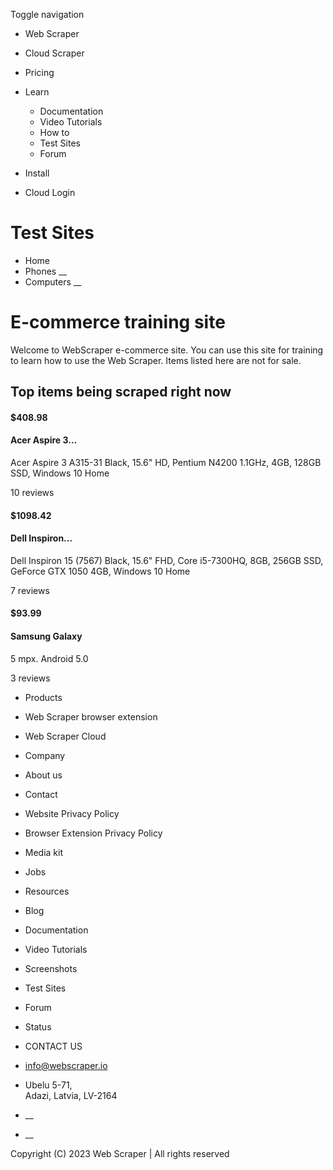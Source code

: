 Toggle navigation

  * Web Scraper

  * Cloud Scraper

  * Pricing

  * Learn

    * Documentation
    * Video Tutorials
    * How to
    * Test Sites
    * Forum
  * Install
  * Cloud Login

# Test Sites

  * Home
  * Phones __
  * Computers __

# E-commerce training site

Welcome to WebScraper e-commerce site. You can use this site for training to
learn how to use the Web Scraper. Items listed here are not for sale.

## Top items being scraped right now

#### $408.98

####  Acer Aspire 3...

Acer Aspire 3 A315-31 Black, 15.6" HD, Pentium N4200 1.1GHz, 4GB, 128GB SSD,
Windows 10 Home

10 reviews

#### $1098.42

####  Dell Inspiron...

Dell Inspiron 15 (7567) Black, 15.6" FHD, Core i5-7300HQ, 8GB, 256GB SSD,
GeForce GTX 1050 4GB, Windows 10 Home

7 reviews

#### $93.99

####  Samsung Galaxy

5 mpx. Android 5.0

3 reviews

  * Products

  * Web Scraper browser extension
  * Web Scraper Cloud

  * Company

  * About us
  * Contact
  * Website Privacy Policy
  * Browser Extension Privacy Policy
  * Media kit
  * Jobs

  * Resources

  * Blog
  * Documentation
  * Video Tutorials
  * Screenshots
  * Test Sites
  * Forum
  * Status

  * CONTACT US

  * info@webscraper.io
  * Ubelu 5-71,  
Adazi, Latvia, LV-2164

  * __
  * __

Copyright (C) 2023 Web Scraper | All rights reserved


